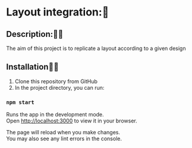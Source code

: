 # Layout integration::art:

## Description::woman_teacher:
The aim of this project is to replicate a layout according to a given design

## Installation:man_mechanic:
1. Clone this repository from GitHub
2. In the project directory, you can run:

### `npm start`

Runs the app in the development mode.\
Open [http://localhost:3000](http://localhost:3000) to view it in your browser.

The page will reload when you make changes.\
You may also see any lint errors in the console.





